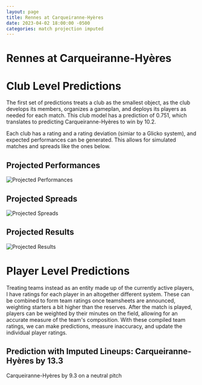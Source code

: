 ```yaml
---  
layout: page  
title: Rennes at Carqueiranne-Hyères  
date: 2023-04-02 18:00:00 -0500  
categories: match projection imputed  
---
```

# Rennes at Carqueiranne-Hyères

# Club Level Predictions


The first set of predictions treats a club as the smallest object, as the club develops its members, organizes a gameplan, and deploys its players as needed for each match. This club model has a prediction of 0.751, which translates to predicting Carqueiranne-Hyères to win by 10.2.

Each club has a rating and a rating deviation (simiar to a Glicko system), and expected performances can be generated. This allows for simulated matches and spreads like the ones below.
## Projected Performances


![Projected Performances](plots/performances_2023-04-02-Carqueiranne-Hyères-Rennes.png)
## Projected Spreads


![Projected Spreads](plots/spreads_2023-04-02-Carqueiranne-Hyères-Rennes.png)
## Projected Results


![Projected Results](plots/resultbar_2023-04-02-Carqueiranne-Hyères-Rennes.png)
# Player Level Predictions


Treating teams instead as an entity made up of the currently active players, I have ratings for each player in an altogether different system. These can be combined to form team ratings once teamsheets are announced, weighting starters a bit higher than the reserves. After the match is played, players can be weighted by their minutes on the field, allowing for an accurate measure of the team's composition. With these compiled team ratings, we can make predictions, measure inaccuracy, and update the individual player ratings.
## Prediction with Imputed Lineups: Carqueiranne-Hyères by 13.3


Carqueiranne-Hyères by 9.3 on a neutral pitch

